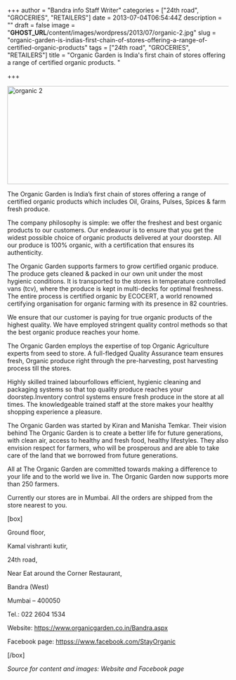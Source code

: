 +++
author = "Bandra info Staff Writer"
categories = ["24th road", "GROCERIES", "RETAILERS"]
date = 2013-07-04T06:54:44Z
description = ""
draft = false
image = "__GHOST_URL__/content/images/wordpress/2013/07/organic-2.jpg"
slug = "organic-garden-is-indias-first-chain-of-stores-offering-a-range-of-certified-organic-products"
tags = ["24th road", "GROCERIES", "RETAILERS"]
title = "Organic Garden is India's first chain of stores offering a range of certified organic products. "

+++


<p><a href="https://i0.wp.com/bandra.info/wp-content/uploads/2013/07/organic-2.jpg?ssl=1"><img loading="lazy" class="size-full wp-image-3374 aligncenter" alt="organic 2" src="https://i0.wp.com/bandra.info/wp-content/uploads/2013/07/organic-2.jpg?resize=601%2C223&#038;ssl=1" width="601" height="223" srcset="https://i0.wp.com/bandra.info/wp-content/uploads/2013/07/organic-2.jpg?w=601&amp;ssl=1 601w, https://i0.wp.com/bandra.info/wp-content/uploads/2013/07/organic-2.jpg?resize=300%2C111&amp;ssl=1 300w" sizes="(max-width: 601px) 100vw, 601px" data-recalc-dims="1" /></a></p>
<p>The Organic Garden is India&#8217;s first chain of stores offering a range of certified organic products which includes Oil, Grains, Pulses, Spices &amp; farm fresh produce.</p>
<p>The company philosophy is simple: we offer the freshest and best organic products to our customers. Our endeavour is to ensure that you get the widest possible choice of organic products delivered at your doorstep. All our produce is 100% organic, with a certification that ensures its authenticity.</p>
<p>The Organic Garden supports farmers to grow certified organic produce. The produce gets cleaned &amp; packed in our own unit under the most hygienic conditions. It is transported to the stores in temperature controlled vans (tcv), where the produce is kept in multi-decks for optimal freshness. The entire process is certified organic by ECOCERT, a world renowned certifying organisation for organic farming with its presence in 82 countries.</p>
<p>We ensure that our customer is paying for true organic products of the highest quality. We have employed stringent quality control methods so that the best organic produce reaches your home.</p>
<p>The Organic Garden employs the expertise of top Organic Agriculture experts from seed to store. A full-fledged Quality Assurance team ensures fresh, Organic produce right through the pre-harvesting, post harvesting process till the stores.</p>
<p>Highly skilled trained labourfollows efficient, hygienic cleaning and packaging systems so that top quality produce reaches your doorstep.Inventory control systems ensure fresh produce in the store at all times. The knowledgeable trained staff at the store makes your healthy shopping experience a pleasure.</p>
<p>The Organic Garden was started by Kiran and Manisha Temkar. Their vision behind The Organic Garden is to create a better life for future generations, with clean air, access to healthy and fresh food, healthy lifestyles. They also envision respect for farmers, who will be prosperous and are able to take care of the land that we borrowed from future generations.</p>
<p>All at The Organic Garden are committed towards making a difference to your life and to the world we live in. The Organic Garden now supports more than 250 farmers.</p>
<p>Currently our stores are in Mumbai. All the orders are shipped from the store nearest to you.</p>
<p>[box]</p>
<p>Ground floor,</p>
<p>Kamal vishranti kutir,</p>
<p>24th road,</p>
<p>Near Eat around the Corner Restaurant,</p>
<p>Bandra (West)</p>
<p>Mumbai &#8211; 400050</p>
<p>Tel.: 022 2604 1534</p>
<p>Website: <a href="https://www.organicgarden.co.in/Bandra.aspx" target="_blank">https://www.organicgarden.co.in/Bandra.aspx</a></p>
<p>Facebook page: <a href="httpss://www.facebook.com/StayOrganic" target="_blank">httpss://www.facebook.com/StayOrganic</a></p>
<p>[/box]</p>
<p><i>Source for content and images: Website and Facebook page</i></p>



